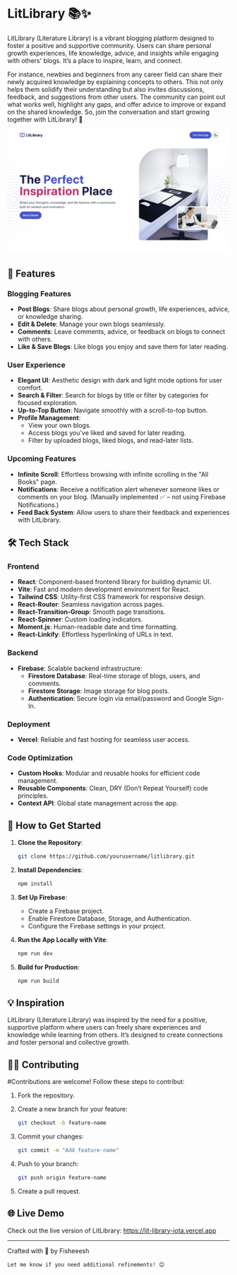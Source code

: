 # LitLibrary 📚✨  

LitLibrary (Literature Library) is a vibrant blogging platform designed to foster a positive and supportive community. Users can share personal growth experiences, life knowledge, advice, and insights while engaging with others' blogs. It’s a place to inspire, learn, and connect.  

For instance, newbies and beginners from any career field can share their newly acquired knowledge by explaining concepts to others. This not only helps them solidify their understanding but also invites discussions, feedback, and suggestions from other users. The community can point out what works well, highlight any gaps, and offer advice to improve or expand on the shared knowledge. So, join the conversation and start growing together with LitLibrary! 🚀  

![User Interface](./src/assets/preview.png)

## 🌟 Features  

### Blogging Features  
- **Post Blogs**: Share blogs about personal growth, life experiences, advice, or knowledge sharing.  
- **Edit & Delete**: Manage your own blogs seamlessly.  
- **Comments**: Leave comments, advice, or feedback on blogs to connect with others.  
- **Like & Save Blogs**: Like blogs you enjoy and save them for later reading.  

### User Experience  
- **Elegant UI**: Aesthetic design with dark and light mode options for user comfort.  
- **Search & Filter**: Search for blogs by title or filter by categories for focused exploration.  
- **Up-to-Top Button**: Navigate smoothly with a scroll-to-top button.  
- **Profile Management**:  
  - View your own blogs.  
  - Access blogs you've liked and saved for later reading.  
  - Filter by uploaded blogs, liked blogs, and read-later lists.  

### Upcoming Features  
- **Infinite Scroll**: Effortless browsing with infinite scrolling in the "All Books" page. 
- **Notifications**: Receive a notification alert whenever someone likes or comments on your blog. (Manually implemented ✅ – not using Firebase Notifications.)
- **Feed Back System**: Allow users to share their feedback and experiences with LitLibrary.

## 🛠️ Tech Stack  

### Frontend  
- **React**: Component-based frontend library for building dynamic UI.  
- **Vite**: Fast and modern development environment for React.  
- **Tailwind CSS**: Utility-first CSS framework for responsive design.  
- **React-Router**: Seamless navigation across pages.  
- **React-Transition-Group**: Smooth page transitions.  
- **React-Spinner**: Custom loading indicators.  
- **Moment.js**: Human-readable date and time formatting.  
- **React-Linkify**: Effortless hyperlinking of URLs in text.  

### Backend  
- **Firebase**: Scalable backend infrastructure:  
  - **Firestore Database**: Real-time storage of blogs, users, and comments.  
  - **Firestore Storage**: Image storage for blog posts.  
  - **Authentication**: Secure login via email/password and Google Sign-In.  

### Deployment  
- **Vercel**: Reliable and fast hosting for seamless user access.  

### Code Optimization  
- **Custom Hooks**: Modular and reusable hooks for efficient code management.  
- **Reusable Components**: Clean, DRY (Don’t Repeat Yourself) code principles.  
- **Context API**: Global state management across the app.  

## 🚀 How to Get Started  

1. **Clone the Repository**:
  
   ```bash  
   git clone https://github.com/yourusername/litlibrary.git  
3. **Install Dependencies**:
   ```bash  
   npm install
4. **Set Up Firebase**:  
   - Create a Firebase project.
   - Enable Firestore Database, Storage, and Authentication.
   - Configure the Firebase settings in your project.
5. **Run the App Locally with Vite**:  
   ```bash  
   npm run dev  
6. **Build for Production**:  
   ```bash  
   npm run build
## 💡 Inspiration

LitLibrary (Literature Library) was inspired by the need for a positive, supportive platform where users can freely share experiences and knowledge while learning from others. It’s designed to create connections and foster personal and collective growth.

## 🧑‍💻 Contributing
#Contributions are welcome! Follow these steps to contribut:
1. Fork the repository.
2. Create a new branch for your feature:
   
   ```bash
   git checkout -b feature-name
4. Commit your changes:
   ```bash
   git commit -m "Add feature-name"
5. Push to your branch:
   ```bash
   git push origin feature-name
6. Create a pull request.

## 🌐 Live Demo
Check out the live version of LitLibrary: https://lit-library-iota.vercel.app

---
Crafted with 💖 by Fisheeesh
```bash
Let me know if you need additional refinements! 😊
